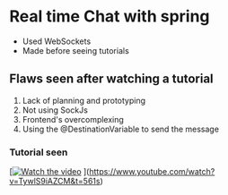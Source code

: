 # Real time Chat with spring

+ Used WebSockets
+ Made before seeing tutorials

## Flaws seen after watching a tutorial

1. Lack of planning and prototyping
2. Not using SockJs
3. Frontend's overcomplexing
4. Using the @DestinationVariable to send the message

### Tutorial seen
[[![Watch the video](https://img.youtube.com/vi/TywlS9iAZCM&t=561s/maxresdefault.jpg)](https://youtu.be/TywlS9iAZCM&t=561s)
](https://www.youtube.com/watch?v=TywlS9iAZCM&t=561s)
